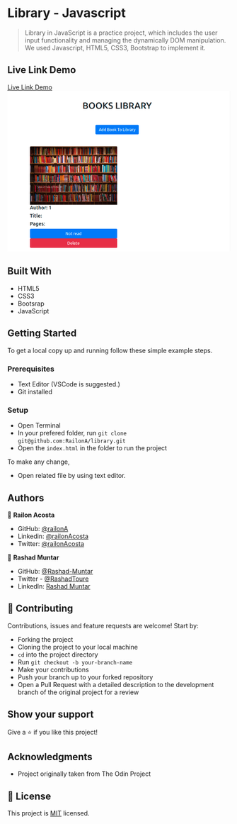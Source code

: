 # Library - Javascript

> Library in JavaScript is a practice project, which includes the user input functionality and managing the dynamically DOM manipulation. We used Javascript, HTML5, CSS3, Bootstrap to implement it.

## Live Link Demo

[Live Link Demo](https://railona.github.io/library/)
![screenshot](./assets/screenshot.png)

## Built With

- HTML5
- CSS3
- Bootsrap
- JavaScript

## Getting Started

To get a local copy up and running follow these simple example steps.

### Prerequisites

- Text Editor (VSCode is suggested.)
- Git installed 

### Setup

- Open Terminal
- In your prefered folder, run `git clone git@github.com:RailonA/library.git`
- Open the `index.html` in the folder to run the project


To make any change,

- Open related file by using text editor.

## Authors


👤 **Railon Acosta**
- GitHub: [@railonA](https://github.com/RailonA)
- Linkedin: [@railonAcosta](https://www.linkedin.com/in/railon-acosta-81265180/)
- Twitter: [@railonAcosta](https://twitter.com/RailonAcosta)


👤 **Rashad Muntar**

- GitHub: [@Rashad-Muntar](https://github.com/Rashad-Muntar)
- Twitter - [@RashadToure](https://twitter.com/RashadToure)
- LinkedIn: [Rashad Muntar](https://www.linkedin.com/in/rashad-muntar/)


## 🤝 Contributing

Contributions, issues and feature requests are welcome! Start by:

- Forking the project
- Cloning the project to your local machine
- `cd` into the project directory
- Run `git checkout -b your-branch-name`
- Make your contributions
- Push your branch up to your forked repository
- Open a Pull Request with a detailed description to the development branch of the original project for a review

## Show your support

Give a ⭐️ if you like this project!

## Acknowledgments

- Project originally taken from The Odin Project

## 📝 License

This project is [MIT](LICENSE) licensed.
